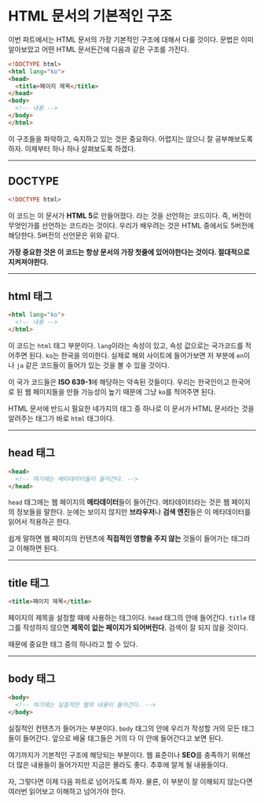 # HTML 문서의 기본적인 구조
이번 파트에서는 HTML 문서의 가장 기본적인 구조에 대해서 다룰 것이다. 문법은 이미 알아보았고 어떤 HTML 문서든간에 다음과 같은 구조를 가진다.

```html
<!DOCTYPE html>
<html lang="ko">
<head>
  <title>페이지 제목</title>
</head>
<body>
  <!-- 내용 -->
</body>
</html>
```

이 구조들을 파악하고, 숙지하고 있는 것은 중요하다. 어렵지는 않으니 잘 공부해보도록 하자. 이제부터 하나 하나 살펴보도록 하겠다.

---

## DOCTYPE
```html
<!DOCTYPE html>
```

이 코드는 이 문서가 **HTML 5**로 만들어졌다. 라는 것을 선언하는 코드이다. 즉, 버전이 무엇인가를 선언하는 코드라는 것이다. 우리가 배우려는 것은 HTML 중에서도 5버전에 해당한다. 5버전의 선언문은 위와 같다.

**가장 중요한 것은 이 코드는 항상 문서의 가장 첫줄에 있어야한다는 것이다. 절대적으로 지켜져야한다.**

---

## html 태그
```html
<html lang="ko">
  <!-- 내용 -->
</html>
```

이 코드는 `html` 태그 부분이다. `lang`이라는 속성이 있고, 속성 값으로는 국가코드를 적어주면 된다. `ko`는 한국을 의미한다. 실제로 해외 사이트에 들어가보면 저 부분에 `en`이나 `ja` 같은 코드들이 들어가 있는 것을 볼 수 있을 것이다.

이 국가 코드들은 **ISO 639-1**에 해당하는 약속된 것들이다. 우리는 한국인이고 한국어로 된 웹 페이지들을 만들 가능성이 높기 때문에 그냥 `ko`를 적어주면 된다.

HTML 문서에 반드시 필요한 네가지의 태그 중 하나로 이 문서가 HTML 문서라는 것을 알려주는 태그가 바로 `html` 태그이다.

---

## head 태그
```html
<head>
  <!-- 여기에는 메타데이터들이 들어간다. -->
</head>
```

`head` 태그에는 웹 페이지의 **메타데이터**들이 들어간다. 메타데이터라는 것은 웹 페이지의 정보들을 말한다. 눈에는 보이지 않지만 **브라우저**나 **검색 엔진**들은 이 메타데이터를 읽어서 적용하곤 한다.

쉽게 말하면 웹 페이지의 컨텐츠에 **직접적인 영향을 주지 않는** 것들이 들어가는 태그라고 이해하면 된다.

---

## title 태그
```html
<title>페이지 제목</title>
```

페이지의 제목을 설정할 때에 사용하는 태그이다. `head` 태그의 안에 들어간다. `title` 태그를 작성하지 않으면 **제목이 없는 페이지가 되어버린다.** 검색이 잘 되지 않을 것이다.

때문에 중요한 태그 중의 하나라고 할 수 있다.

---

## body 태그
```html
<body>
  <!-- 여기에는 실질적인 웹의 내용이 들어간다. -->
</body>
```

실질적인 컨텐츠가 들어가는 부분이다. `body` 태그의 안에 우리가 작성할 거의 모든 태그들이 들어간다. 앞으로 배울 태그들은 거의 다 이 안에 들어간다고 보면 된다.

여기까지가 기본적인 구조에 해당되는 부분이다. 웹 표준이나 **SEO**를 충족하기 위해선 더 많은 내용들이 들어가지만 지금은 몰라도 좋다. 추후에 알게 될 내용들이다.

자, 그렇다면 이제 다음 파트로 넘어가도록 하자. 물론, 이 부분이 잘 이해되지 않는다면 여러번 읽어보고 이해하고 넘어가야 한다.